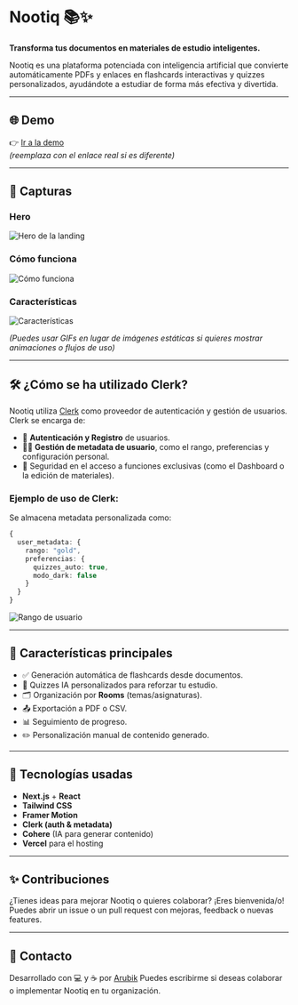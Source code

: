 # Nootiq 📚✨

**Transforma tus documentos en materiales de estudio inteligentes.**

Nootiq es una plataforma potenciada con inteligencia artificial que convierte automáticamente PDFs y enlaces en flashcards interactivas y quizzes personalizados, ayudándote a estudiar de forma más efectiva y divertida.

---

## 🌐 Demo

👉 [Ir a la demo](https://Nootiq.vercel.app)  
*(reemplaza con el enlace real si es diferente)*

---

## 📸 Capturas

### Hero
![Hero de la landing](https://i.imgur.com/ebtFy2k.png)

### Cómo funciona
![Cómo funciona](https://i.imgur.com/VYWP3gC.png)

### Características
![Características](https://i.imgur.com/7Qpko44.png)

*(Puedes usar GIFs en lugar de imágenes estáticas si quieres mostrar animaciones o flujos de uso)*

---

## 🛠️ ¿Cómo se ha utilizado Clerk?

Nootiq utiliza [Clerk](https://clerk.dev) como proveedor de autenticación y gestión de usuarios. Clerk se encarga de:

- 📌 **Autenticación y Registro** de usuarios.
- 🧑‍💼 **Gestión de metadata de usuario**, como el rango, preferencias y configuración personal.
- 🔐 Seguridad en el acceso a funciones exclusivas (como el Dashboard o la edición de materiales).

### Ejemplo de uso de Clerk:
Se almacena metadata personalizada como:

```ts
{
  user_metadata: {
    rango: "gold",
    preferencias: {
      quizzes_auto: true,
      modo_dark: false
    }
  }
}
```
![Rango de usuario](https://i.imgur.com/oOn0GDr.png)

---

## 🚀 Características principales

* ✅ Generación automática de flashcards desde documentos.
* 🎯 Quizzes IA personalizados para reforzar tu estudio.
* 🗂️ Organización por **Rooms** (temas/asignaturas).
* 📤 Exportación a PDF o CSV.
* 📊 Seguimiento de progreso.
* ✏️ Personalización manual de contenido generado.

---

## 🧪 Tecnologías usadas

* **Next.js** + **React**
* **Tailwind CSS**
* **Framer Motion**
* **Clerk (auth & metadata)**
* **Cohere** (IA para generar contenido)
* **Vercel** para el hosting

---

## ✨ Contribuciones

¿Tienes ideas para mejorar Nootiq o quieres colaborar? ¡Eres bienvenida/o!
Puedes abrir un issue o un pull request con mejoras, feedback o nuevas features.

---

## 📩 Contacto

Desarrollado con 💻 y ☕ por [Arubik](https://github.com/arubiku)
Puedes escribirme si deseas colaborar o implementar Nootiq en tu organización.
